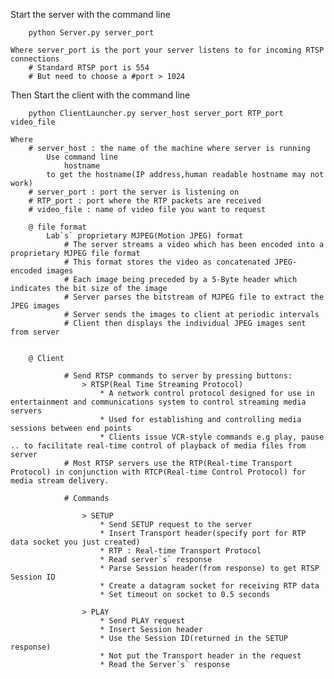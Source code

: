 Start the server with the command line
	
		python Server.py server_port
	
	Where server_port is the port your server listens to for incoming RTSP connections
		# Standard RTSP port is 554 
		# But need to choose a #port > 1024
	
Then 
	Start the client with the command line
		
		python ClientLauncher.py server_host server_port RTP_port video_file

	Where 
		# server_host : the name of the machine where server is running
            Use command line
                hostname
            to get the hostname(IP address,human readable hostname may not work)
		# server_port : port the server is listening on
		# RTP_port : port where the RTP packets are received
		# video_file : name of video file you want to request
	
		@ file format
			Lab`s` proprietary MJPEG(Motion JPEG) format
				# The server streams a video which has been encoded into a proprietary MJPEG file format
				# This format stores the video as concatenated JPEG-encoded images
				# Each image being preceded by a 5-Byte header which indicates the bit size of the image
				# Server parses the bitstream of MJPEG file to extract the JPEG images
				# Server sends the images to client at periodic intervals
				# Client then displays the individual JPEG images sent from server			
        

        @ Client 
            
                # Send RTSP commands to server by pressing buttons:
                    > RTSP(Real Time Streaming Protocol) 
                        * A network control protocol designed for use in entertainment and communications system to control streaming media servers
                        * Used for establishing and controlling media sessions between end points
                        * Clients issue VCR-style commands e.g play, pause .. to facilitate real-time control of playback of media files from server
                # Most RTSP servers use the RTP(Real-time Transport Protocol) in conjunction with RTCP(Real-time Control Protocol) for media stream delivery.
        
                # Commands
                    
                    > SETUP
                        * Send SETUP request to the server
                        * Insert Transport header(specify port for RTP data socket you just created)
                        * RTP : Real-time Transport Protocol
                        * Read server`s` response
                        * Parse Session header(from response) to get RTSP Session ID
                        * Create a datagram socket for receiving RTP data
                        * Set timeout on socket to 0.5 seconds
                
                    > PLAY
                        * Send PLAY request
                        * Insert Session header
                        * Use the Session ID(returned in the SETUP response)
                        * Not put the Transport header in the request
                        * Read the Server`s` response